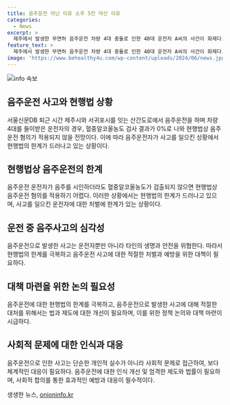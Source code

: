 ```yaml
---
title: 음주운전 아닌 이유 소주 5잔 마신 이유
categories:
  - News
excerpt: >
  제주에서 발생한 무면허 음주운전 차량 4대 충돌로 인한 40대 운전자 A씨의 사건이 화제다. A씨는 사고 후 도주하며 음주 여부를 확인받지 못했고, 혈중알코올농도 검사 결과 음주 수치가 없어 음주운전 혐의가 적용되지 않을 전망이다. 또한 A씨는 사고 후 약 13㎞ 떨어진 곳에서 경찰에 의해 긴급 체포되었으며, 음주 여부를 확인하기 어려운 상황이 계속되고 있다.
feature_text: >
  제주에서 발생한 무면허 음주운전 차량 4대 충돌로 인한 40대 운전자 A씨의 사건이 화제다. A씨는 사고 후 도주하며 음주 여부를 확인받지 못했고, 혈중알코올농도 검사 결과 음주 수치가 없어 음주운전 혐의가 적용되지 않을 전망이다. 또한 A씨는 사고 후 약 13㎞ 떨어진 곳에서 경찰에 의해 긴급 체포되었으며, 음주 여부를 확인하기 어려운 상황이 계속되고 있다.
image: 'https://www.behealthy4u.com/wp-content/uploads/2024/06/news.jpg'
---
```


<p><img src="https://www.behealthy4u.com/wp-content/uploads/2024/06/news.jpg" alt="info 속보" /></p>

<h2 data-ke-size="size26">음주운전 사고와 현행법 상황</h2>

<p data-ke-size="size16">서울신문DB 퇴근 시간 제주시와 서귀포시를 잇는 산간도로에서 음주운전을 하며 차량 4대를 들이받은 운전자의 경우, 혈중알코올농도 검사 결과가 0%로 나와 현행법상 음주운전 혐의가 적용되지 않을 전망이다. 이에 따라 음주운전자가 사고를 일으킨 상황에서 현행법의 한계가 드러나고 있는 상황이다.</p>

<h2 data-ke-size="size26">현행법상 음주운전의 한계</h2>

<p data-ke-size="size16">음주운전 운전자가 음주를 시인하더라도 혈중알코올농도가 검출되지 않으면 현행법상 음주운전 혐의를 적용하기 어렵다. 이러한 상황에서는 현행법의 한계가 드러나고 있으며, 사고를 일으킨 운전자에 대한 처벌에 한계가 있는 상황이다.</p>

<h2 data-ke-size="size26">운전 중 음주사고의 심각성</h2>

<p data-ke-size="size16">음주운전으로 발생한 사고는 운전자뿐만 아니라 타인의 생명과 안전을 위협한다. 따라서 현행법의 한계를 극복하고 음주운전 사고에 대한 적절한 처벌과 예방을 위한 대책이 필요하다.</p>

<h2 data-ke-size="size26">대책 마련을 위한 논의 필요성</h2>

<p data-ke-size="size16">음주운전에 대한 현행법의 한계를 극복하고, 음주운전으로 발생한 사고에 대해 적절한 대처를 위해서는 법과 제도에 대한 개선이 필요하며, 이를 위한 정책 논의와 대책 마련이 시급하다.</p>

<h2 data-ke-size="size26">사회적 문제에 대한 인식과 대응</h2>

<p data-ke-size="size16">음주운전으로 인한 사고는 단순한 개인적 실수가 아니라 사회적 문제로 접근하여, 보다 체계적인 대응이 필요하다. 음주운전에 대한 인식 개선 및 엄격한 제도와 법률이 필요하며, 사회적 합의를 통한 효과적인 예방과 대응이 필수적이다.</p>
생생한 뉴스, <a href="https://onioninfo.kr" rel="dofollow">onioninfo.kr</a>


